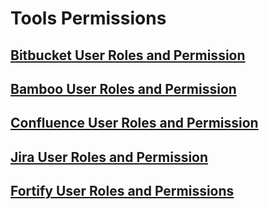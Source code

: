 # Tools Permissions  

## [Bitbucket User Roles and Permission](get-started/bitbucket-user-role)
## [Bamboo User Roles and Permission](get-started/bamboo-user-roles)
## [Confluence User Roles and Permission](get-started/confluence-user-role)
## [Jira User Roles and Permission](get-started/jira-user-role)
## [Fortify User Roles and Permissions](get-started/fortify-user-roles-and-permissions)